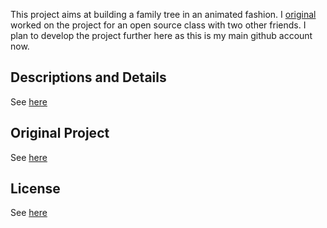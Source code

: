 This project aims at building a family tree in an animated fashion. I [original](https://github.com/zak22/FTVisualizer) worked on the project for an open source class with two other friends. I plan to develop the project further here as this is my main github account now. 

## Descriptions and Details
See [here](http://matarz.github.com/FTVisualizer)

## Original Project
See [here](https://github.com/zak22/FTVisualizer)

## License
See [here](https://github.com/matarz/FTVisualizer/blob/master/LICENSE)
